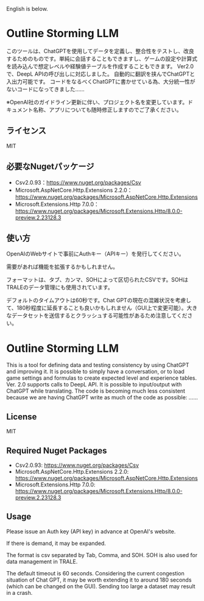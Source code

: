 English is below.


# Outline Storming LLM

このツールは、ChatGPTを使用してデータを定義し、整合性をテストし、改良するためのものです。単純に会話することもできますし、ゲームの設定や計算式を読み込んで想定レベルや経験値テーブルを作成することもできます。
Ver2.0で、DeepL APIの呼び出しに対応しました。
自動的に翻訳を挟んでChatGPTと入出力可能です。
コードをなるべくChatGPTに書かせている為、大分統一性がないコードになってきました……


※OpenAI社のガイドライン更新に伴い、プロジェクト名を変更しています。ドキュメント名称、アプリについても随時修正しますのでご了承ください。

## ライセンス

MIT

## 必要なNugetパッケージ

- Csv2.0.93：https://www.nuget.org/packages/Csv
- Microsoft.AspNetCore.Http.Extensions 2.2.0：https://www.nuget.org/packages/Microsoft.AspNetCore.Http.Extensions
- Microsoft.Extensions.Http 7.0.0：https://www.nuget.org/packages/Microsoft.Extensions.Http/8.0.0-preview.2.23128.3

## 使い方

OpenAIのWebサイトで事前にAuthキー（APIキー）を発行してください。

需要があれば機能を拡張するかもしれません。

フォーマットは、タブ、カンマ、SOHによって区切られたCSVです。SOHはTRALEのデータ管理にも使用されています。

デフォルトのタイムアウトは60秒です。Chat GPTの現在の混雑状況を考慮して、180秒程度に延長することも良いかもしれません（GUI上で変更可能）。大きなデータセットを送信するとクラッシュする可能性があるため注意してください。

# Outline Storming LLM

This is a tool for defining data and testing consistency by using ChatGPT and improving it. It is possible to simply have a conversation, or to load game settings and formulas to create expected level and experience tables. 
Ver. 2.0 supports calls to DeepL API.
It is possible to input/output with ChatGPT while translating.
The code is becoming much less consistent because we are having ChatGPT write as much of the code as possible: ......

## License 

MIT 

## Required Nuget Packages 

- Csv2.0.93: https://www.nuget.org/packages/Csv 
- Microsoft.AspNetCore.Http.Extensions 2.2.0: https://www.nuget.org/packages/Microsoft.AspNetCore.Http.Extensions
- Microsoft.Extensions.Http 7.0.0: https://www.nuget.org/packages/Microsoft.Extensions.Http/8.0.0-preview.2.23128.3 

## Usage 

Please issue an Auth key (API key) in advance at OpenAI's website. 

If there is demand, it may be expanded. 

The format is csv separated by Tab, Comma, and SOH. SOH is also used for data management in TRALE. 

The default timeout is 60 seconds. Considering the current congestion situation of Chat GPT, it may be worth extending it to around 180 seconds (which can be changed on the GUI). Sending too large a dataset may result in a crash.

